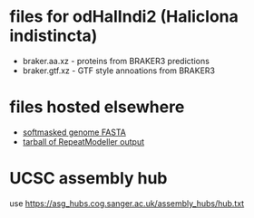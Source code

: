 # files for odHalIndi2 (Haliclona indistincta)
* braker.aa.xz - proteins from BRAKER3 predictions
* braker.gtf.xz - GTF style annoations from BRAKER3

# files hosted elsewhere
* [softmasked genome FASTA](https://asg_hubs.cog.sanger.ac.uk/odHalIndi2/odHalIndi2.fa.masked)
* [tarball of RepeatModeller output](https://asg_hubs.cog.sanger.ac.uk/odHalIndi2/odHalIndi2.tar.xz)

# UCSC assembly hub
use https://asg_hubs.cog.sanger.ac.uk/assembly_hubs/hub.txt

